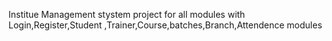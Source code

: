 Institue Management stystem project for all modules with Login,Register,Student ,Trainer,Course,batches,Branch,Attendence modules
